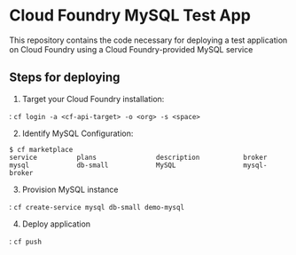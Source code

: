 # Cloud Foundry MySQL Test App

This repository contains the code necessary for deploying a test application on Cloud Foundry using a Cloud Foundry-provided MySQL service

## Steps for deploying

1. Target your Cloud Foundry installation:

:  `cf login -a <cf-api-target> -o <org> -s <space>`

2. Identify MySQL Configuration:

```
$ cf marketplace
service          plans               description           broker
mysql            db-small            MySQL                 mysql-broker
```

3. Provision MySQL instance

:  `cf create-service mysql db-small demo-mysql`

4. Deploy application

:  `cf push`

